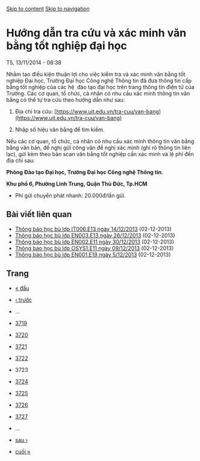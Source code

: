 [Skip to content](https://daa.uit.edu.vn/thongbao/huong-dan-tra-cuu-va-xac-minh-van-bang-tot-nghiep-dai-hoc?page=3722#main)
 [Skip to navigation](https://daa.uit.edu.vn/thongbao/huong-dan-tra-cuu-va-xac-minh-van-bang-tot-nghiep-dai-hoc?page=3722#main-nav)

Hướng dẫn tra cứu và xác minh văn bằng tốt nghiệp đại học
=========================================================

T5, 13/11/2014 - 08:38

Nhằm tạo điều kiện thuận lợi cho việc kiểm tra và xác minh văn bằng tốt nghiệp Đại học, Trường Đại học Công nghệ Thông tin đã đưa thông tin cấp bằng tốt nghiệp của các hệ  đào tạo đại học trên trang thông tin điện tử của Trường. Các cơ quan, tổ chức, cá nhân có nhu cầu xác minh thông tin văn bằng có thể tự tra cứu theo hướng dẫn như sau:

1.  Địa chỉ tra cứu: [https://www.uit.edu.vn/tra-cuu/van-bang](https://www.uit.edu.vn/tra-cuu/van-bang)
    
2.  Nhập số hiệu văn bằng để tìm kiếm.

Nếu các cơ quan, tổ chức, cá nhân có nhu cầu xác minh thông tin văn bằng bằng văn bản, đề nghị gửi công văn đề nghị xác minh (ghi rõ thông tin liên lạc), gửi kèm theo bản scan văn bằng tốt nghiệp cần xác minh và lệ phí đến địa chỉ sau:  

**Phòng Đào tạo Đại học, Trường Đại học Công nghệ Thông tin.**

**Khu phố 6, Phường Linh Trung, Quận Thủ Đức, Tp.HCM**

*   Phí gửi chuyển phát nhanh: 20.000đ/lần gửi.

Bài viết liên quan
------------------

*   [Thông báo học bù lớp IT006.E13 ngày 14/12/2013](https://daa.uit.edu.vn/thongbao/thong-bao-hoc-bu-lop-it006e13-ngay-14122013)
     (02-12-2013)
*   [Thông báo học bù lớp EN003.E13 ngày 26/12/2013](https://daa.uit.edu.vn/thongbao/thong-bao-hoc-bu-lop-en003e13-ngay-26122013)
     (02-12-2013)
*   [Thông báo học bù lớp EN002.E11 ngày 30/12/2013](https://daa.uit.edu.vn/thongbao/thong-bao-hoc-bu-lop-en002e11-ngay-30122013)
     (02-12-2013)
*   [Thông báo học bù lớp OSYS1.E11 ngày 09/12/2013](https://daa.uit.edu.vn/thongbao/thong-bao-hoc-bu-lop-osys1e11-ngay-09122013)
     (02-12-2013)
*   [Thông báo học bù lớp EN001.E19 ngày 5/12/2013](https://daa.uit.edu.vn/thongbao/thong-bao-hoc-bu-lop-en001e19-ngay-5122013)
     (02-12-2013)

Trang
-----

*   [« đầu](https://daa.uit.edu.vn/thongbao/huong-dan-tra-cuu-va-xac-minh-van-bang-tot-nghiep-dai-hoc "Đến trang đầu tiên")
    
*   [‹ trước](https://daa.uit.edu.vn/thongbao/huong-dan-tra-cuu-va-xac-minh-van-bang-tot-nghiep-dai-hoc?page=3721 "Đến trang kế trước")
    
*   …
*   [3719](https://daa.uit.edu.vn/thongbao/huong-dan-tra-cuu-va-xac-minh-van-bang-tot-nghiep-dai-hoc?page=3718 "Đến trang 3719")
    
*   [3720](https://daa.uit.edu.vn/thongbao/huong-dan-tra-cuu-va-xac-minh-van-bang-tot-nghiep-dai-hoc?page=3719 "Đến trang 3720")
    
*   [3721](https://daa.uit.edu.vn/thongbao/huong-dan-tra-cuu-va-xac-minh-van-bang-tot-nghiep-dai-hoc?page=3720 "Đến trang 3721")
    
*   [3722](https://daa.uit.edu.vn/thongbao/huong-dan-tra-cuu-va-xac-minh-van-bang-tot-nghiep-dai-hoc?page=3721 "Đến trang 3722")
    
*   3723
*   [3724](https://daa.uit.edu.vn/thongbao/huong-dan-tra-cuu-va-xac-minh-van-bang-tot-nghiep-dai-hoc?page=3723 "Đến trang 3724")
    
*   [3725](https://daa.uit.edu.vn/thongbao/huong-dan-tra-cuu-va-xac-minh-van-bang-tot-nghiep-dai-hoc?page=3724 "Đến trang 3725")
    
*   [3726](https://daa.uit.edu.vn/thongbao/huong-dan-tra-cuu-va-xac-minh-van-bang-tot-nghiep-dai-hoc?page=3725 "Đến trang 3726")
    
*   [3727](https://daa.uit.edu.vn/thongbao/huong-dan-tra-cuu-va-xac-minh-van-bang-tot-nghiep-dai-hoc?page=3726 "Đến trang 3727")
    
*   …
*   [sau ›](https://daa.uit.edu.vn/thongbao/huong-dan-tra-cuu-va-xac-minh-van-bang-tot-nghiep-dai-hoc?page=3723 "Đến trang kế sau")
    
*   [cuối »](https://daa.uit.edu.vn/thongbao/huong-dan-tra-cuu-va-xac-minh-van-bang-tot-nghiep-dai-hoc?page=3863 "Đến trang cuối cùng")